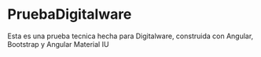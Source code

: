 # PruebaDigitalware
Esta es una prueba tecnica hecha para Digitalware, construida con Angular, Bootstrap y Angular Material IU 
